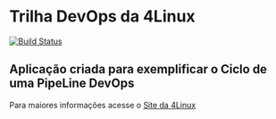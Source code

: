 # Trilha DevOps da 4Linux

<!-- Altere a Flag abaixo com sua URL do Travis -->
[![Build Status](https://travis-ci.org/nbxavier/DevOpsLab-HelloWorld.svg?branch=master)](https://travis-ci.org/nbxavier/DevOpsLab-HelloWorld)

## Aplicação criada para exemplificar o Ciclo de uma PipeLine DevOps


Para maiores informações acesse o [Site da 4Linux](https://www.4linux.com.br/cursos/devops)
